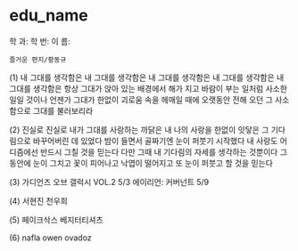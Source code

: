 # edu_name

학 과:
학 번:
이 름:

	즐거운 편지/황동규



(1)
내 그대를 생각함은
내 그대를 생각함은
내 그대를 생각함은
내 그대를 생각함은
내 그대를 생각함은
항상 그대가 앉아 있는 배경에서
해가 지고 바람이 부는 일처럼
사소한 일일 것이나
언젠가 그대가
한없이 괴로움 속을 헤매일 때에
오랫동안 전해 오던 그 사소함으로
그대를 불러보리라

(2)
진실로 진실로
내가 그대를 사랑하는 까닭은
내 나의 사랑을 한없이 잇닿은 그 기다림으로
바꾸어버린 데 있었다
밤이 들면서 골짜기엔 눈이 퍼붓기 시작했다
내 사랑도 어디즘에선 반드시 그칠 것을 믿는다
다만 그때 내 기다림의 자세를 생각하는 것뿐이다
그 동안에
눈이 그치고 꽃이 피어나고 낙엽이 떨어지고
또 눈이 퍼붓고 할 것을 믿는다

(3)
가디언즈 오브 갤럭시 VOL.2 	5/3
에이리언: 커버넌트		5/9

(4)
서현진
천우희

(5)
페이크삭스
베지터티셔츠

(6)
nafla
owen ovadoz
